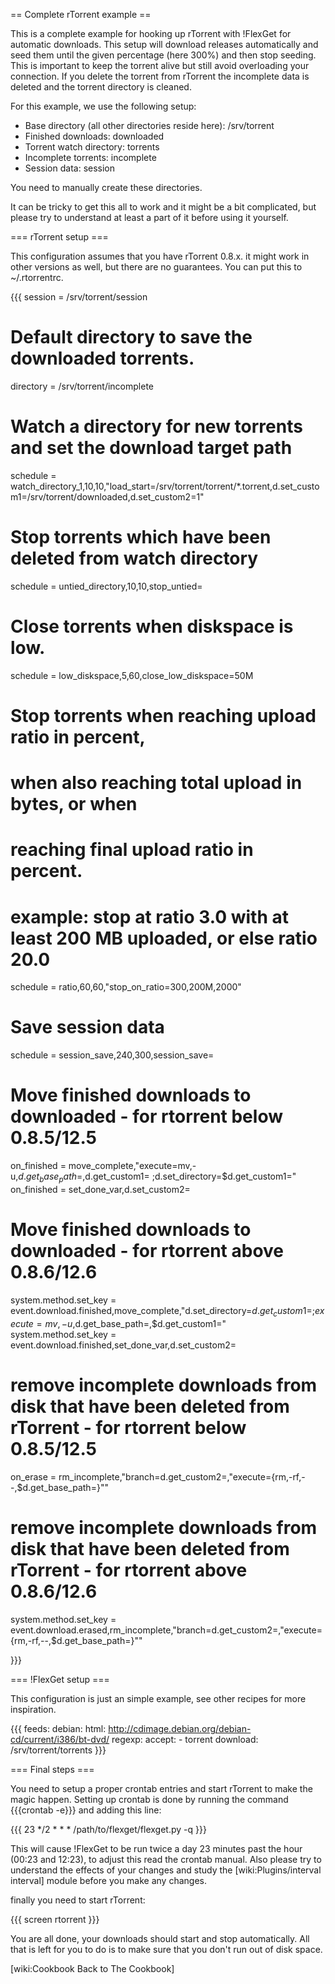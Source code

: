 
== Complete rTorrent example ==

This is a complete example for hooking up rTorrent with !FlexGet for automatic downloads. This setup will download releases automatically and seed them until the given percentage (here 300%) and then stop seeding. This is important to keep the torrent alive but still avoid overloading your connection. If you delete the torrent from rTorrent the incomplete data is deleted and the torrent directory is cleaned.

For this example, we use the following setup:
 * Base directory (all other directories reside here): /srv/torrent
 * Finished downloads: downloaded
 * Torrent watch directory: torrents
 * Incomplete torrents: incomplete
 * Session data: session

You need to manually create these directories.

It can be tricky to get this all to work and it might be a bit complicated, but please try to understand at least a part of it before using it yourself.

=== rTorrent setup ===

This configuration assumes that you have rTorrent 0.8.x. it might work in other versions as well, but there are no guarantees. You can put this to ~/.rtorrentrc.

{{{
session = /srv/torrent/session

# Default directory to save the downloaded torrents.
directory = /srv/torrent/incomplete


# Watch a directory for new torrents and set the download target path
schedule = watch_directory_1,10,10,"load_start=/srv/torrent/torrent/*.torrent,d.set_custom1=/srv/torrent/downloaded,d.set_custom2=1"

# Stop torrents which have been deleted from watch directory
schedule = untied_directory,10,10,stop_untied=

# Close torrents when diskspace is low.
schedule = low_diskspace,5,60,close_low_diskspace=50M

# Stop torrents when reaching upload ratio in percent,
# when also reaching total upload in bytes, or when
# reaching final upload ratio in percent.
# example: stop at ratio 3.0 with at least 200 MB uploaded, or else ratio 20.0
schedule = ratio,60,60,"stop_on_ratio=300,200M,2000"

# Save session data
schedule = session_save,240,300,session_save=

# Move finished downloads to downloaded - for rtorrent below 0.8.5/12.5
on_finished = move_complete,"execute=mv,-u,$d.get_base_path=,$d.get_custom1= ;d.set_directory=$d.get_custom1="
on_finished = set_done_var,d.set_custom2=

# Move finished downloads to downloaded - for rtorrent above 0.8.6/12.6
system.method.set_key = event.download.finished,move_complete,"d.set_directory=$d.get_custom1=;execute=mv,-u,$d.get_base_path=,$d.get_custom1="
system.method.set_key = event.download.finished,set_done_var,d.set_custom2=

# remove incomplete downloads from disk that have been deleted from rTorrent - for rtorrent below 0.8.5/12.5
on_erase = rm_incomplete,"branch=d.get_custom2=,\"execute={rm,-rf,--,$d.get_base_path=}\""

# remove incomplete downloads from disk that have been deleted from rTorrent - for rtorrent above 0.8.6/12.6
system.method.set_key = event.download.erased,rm_incomplete,"branch=d.get_custom2=,\"execute={rm,-rf,--,$d.get_base_path=}\""

}}}

=== !FlexGet setup ===

This configuration is just an simple example, see other recipes for more inspiration.

{{{
feeds:
  debian:
    html: http://cdimage.debian.org/debian-cd/current/i386/bt-dvd/
    regexp:
      accept:
        - torrent
    download: /srv/torrent/torrents
}}}

=== Final steps ===

You need to setup a proper crontab entries and start rTorrent to make the magic happen. Setting up crontab is done by running the command {{{crontab -e}}} and adding this line:

{{{
23 */2 * * * /path/to/flexget/flexget.py -q
}}}

This will cause !FlexGet to be run twice a day 23 minutes past the hour (00:23 and 12:23), to adjust this read the crontab manual. Also please try to understand the effects of your changes and study the [wiki:Plugins/interval interval] module before you make any changes.

finally you need to start rTorrent:

{{{
screen rtorrent
}}}

You are all done, your downloads should start and stop automatically. All that is left for you to do is to make sure that you don't run out of disk space. 

[wiki:Cookbook Back to The Cookbook]